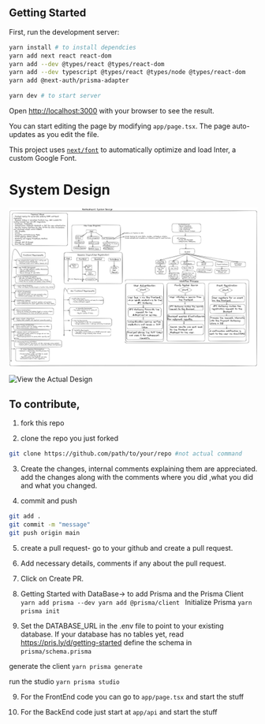 ## Getting Started

First, run the development server:

```bash
yarn install # to install dependcies
yarn add next react react-dom
yarn add --dev @types/react @types/react-dom
yarn add --dev typescript @types/react @types/node @types/react-dom
yarn add @next-auth/prisma-adapter
```

```bash
yarn dev # to start server
```

Open [http://localhost:3000](http://localhost:3000) with your browser to see the result.

You can start editing the page by modifying `app/page.tsx`. The page auto-updates as you edit the file.

This project uses [`next/font`](https://nextjs.org/docs/basic-features/font-optimization) to automatically optimize and load Inter, a custom Google Font.

# System Design

![Image](images/light.png)

![View the Actual Design](https://excalidraw.com/#json=29LoyprJCOF1ARplRHu-m,Wvnq4d274i16MkQKBqe2Eg)

## To contribute,

1. fork this repo

2. clone the repo you just forked

```bash
git clone https://github.com/path/to/your/repo #not actual command
```

3. Create the changes, internal comments explaining them are appreciated.
   add the changes along with the comments where you did ,what you did and what you changed.

4. commit and push

```bash
git add .
git commit -m "message"
git push origin main
```

5. create a pull request- go to your github and create a pull request.

6. Add necessary details, comments if any about the pull request.

7. Click on Create PR.

8. Getting Started with DataBase->
   to add Prisma and the Prisma Client
   `yarn add prisma --dev
yarn add @prisma/client
`
   Initialize Prisma
   `yarn prisma init`

9. Set the DATABASE_URL in the .env file to point to your existing database. If your database has no tables yet, read https://pris.ly/d/getting-started
   define the schema in `prisma/schema.prisma`

generate the client
`yarn prisma generate`

run the studio
`yarn prisma studio`

9. For the FrontEnd code you can go to `app/page.tsx` and start the stuff

10. For the BackEnd code just start at `app/api` and start the stuff
